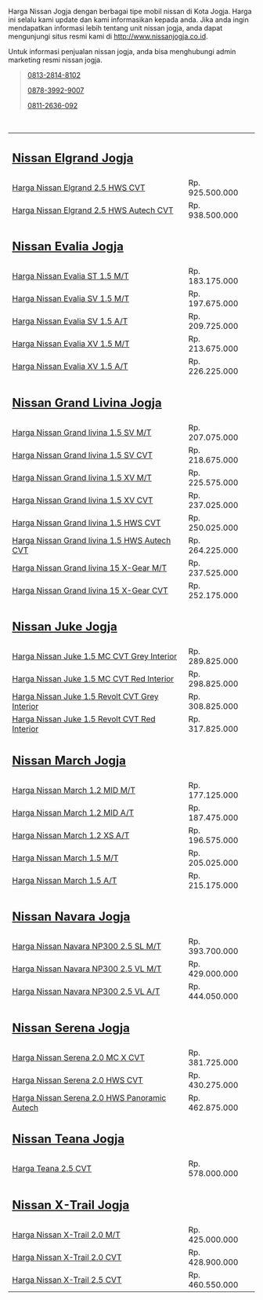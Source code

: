 <p>Harga Nissan Jogja dengan berbagai tipe mobil nissan di Kota Jogja. Harga ini selalu kami update dan kami informasikan kepada anda. Jika anda ingin mendapatkan informasi lebih tentang unit nissan jogja, anda dapat mengunjungi situs resmi kami di <a href="http://www.nissanjogja.co.id">http://www.nissanjogja.co.id</a>.</p>

<p>Untuk informasi penjualan nissan jogja, anda bisa menghubungi admin marketing resmi nissan jogja.</p>

<blockquote>
<p><a class="white-text" href="tel:+6281328148102" title="Telp Nissan Jogja">0813-2814-8102</a></p>

<p><a class="white-text" href="wa:+6287839929007" title="Whatsapp Nissan Jogja">0878-3992-9007</a></p>

<p><a class="white-text" href="sms:+628112636092" title="Sms Nissan Jogja">0811-2636-092</a></p>
</blockquote>

<p>&nbsp;</p>

<table style="width:100%;">
	<tbody>
		<tr>
			<td>
			<h2><strong><a href="http://www.nissanjogja.co.id/mobil/51/nissan-elgrand-jogja.html">Nissan Elgrand Jogja</a></strong></h2>
			</td>
			<td>&nbsp;</td>
		</tr>
		<tr>
			<td><a href="http://www.nissanjogja.co.id/mobil/2/nissan-elgrand-jogja-25-hws-cvt.html">Harga Nissan Elgrand 2.5 HWS CVT</a></td>
			<td>Rp. 925.500.000</td>
		</tr>
		<tr>
			<td><a href="http://www.nissanjogja.co.id/mobil/3/nissan-elgrand-jogja-25-hws-autech-cvt.html">Harga Nissan Elgrand 2.5 HWS Autech CVT</a></td>
			<td>Rp. 938.500.000</td>
		</tr>
		<tr>
			<td style="height:20px">
			<h2><strong><a href="http://www.nissanjogja.co.id/mobil/51/nissan-evalia-jogja.html">Nissan Evalia Jogja</a></strong></h2>
			</td>
			<td>&nbsp;</td>
		</tr>
		<tr>
			<td><a href="http://www.nissanjogja.co.id/mobil/52/nissan-evalia-jogja-st-15-mt.html">Harga Nissan Evalia ST 1.5 M/T</a></td>
			<td>Rp. 183.175.000</td>
		</tr>
		<tr>
			<td><a href="http://www.nissanjogja.co.id/mobil/53/nissan-evalia-jogja-sv-15-mt.html">Harga Nissan Evalia SV 1.5 M/T</a></td>
			<td>Rp. 197.675.000</td>
		</tr>
		<tr>
			<td><a href="http://www.nissanjogja.co.id/mobil/54/nissan-evalia-jogja-sv-15-at.html">Harga Nissan Evalia SV 1.5 A/T</a></td>
			<td>Rp. 209.725.000</td>
		</tr>
		<tr>
			<td><a href="http://www.nissanjogja.co.id/mobil/55/nissan-evalia-jogja-xv-15-mt.html">Harga Nissan Evalia XV 1.5 M/T</a></td>
			<td>Rp. 213.675.000</td>
		</tr>
		<tr>
			<td><a href="http://www.nissanjogja.co.id/mobil/56/nissan-evalia-jogja-xv-15-at.html">Harga Nissan Evalia XV 1.5 A/T</a></td>
			<td>Rp. 226.225.000</td>
		</tr>
		<tr>
			<td style="height:20px">
			<h2><strong><a href="http://www.nissanjogja.co.id/mobil/101/nissan-grand-livina-jogja.html">Nissan Grand Livina Jogja</a></strong></h2>
			</td>
			<td>&nbsp;</td>
		</tr>
		<tr>
			<td><a href="http://www.nissanjogja.co.id/mobil/102/nissan-grand-livina-jogja-15-sv-mt.html">Harga Nissan Grand livina 1.5 SV M/T</a></td>
			<td>Rp. 207.075.000</td>
		</tr>
		<tr>
			<td><a href="http://www.nissanjogja.co.id/mobil/103/nissan-grand-livina-jogja-15-sv-cvt.html">Harga Nissan Grand livina 1.5 SV CVT</a></td>
			<td>Rp. 218.675.000</td>
		</tr>
		<tr>
			<td><a href="http://www.nissanjogja.co.id/mobil/104/nissan-grand-livina-jogja-15-xv-mt.html">Harga Nissan Grand livina 1.5 XV M/T</a></td>
			<td>Rp. 225.575.000</td>
		</tr>
		<tr>
			<td><a href="http://www.nissanjogja.co.id/mobil/105/nissan-grand-livina-jogja-15-xv-cvt.html">Harga Nissan Grand livina 1.5 XV CVT</a></td>
			<td>Rp. 237.025.000</td>
		</tr>
		<tr>
			<td><a href="http://www.nissanjogja.co.id/mobil/106/nissan-grand-livina-jogja-15-hws-cvt.html">Harga Nissan Grand livina 1.5 HWS CVT</a></td>
			<td>Rp. 250.025.000</td>
		</tr>
		<tr>
			<td><a href="http://www.nissanjogja.co.id/mobil/107/nissan-grand-livina-jogja-15-hws-autech-cvt.html">Harga Nissan Grand livina 1.5 HWS Autech CVT</a></td>
			<td>Rp. 264.225.000</td>
		</tr>
		<tr>
			<td><a href="http://www.nissanjogja.co.id/mobil/108/nissan-grand-livina-jogja-15-xgear-mt.html">Harga Nissan Grand livina 15 X-Gear M/T</a></td>
			<td>Rp. 237.525.000</td>
		</tr>
		<tr>
			<td><a href="http://www.nissanjogja.co.id/mobil/109/nissan-grand-livina-jogja-15-xgear-cvt.html">Harga Nissan Grand livina 15 X-Gear CVT</a></td>
			<td>Rp. 252.175.000</td>
		</tr>
		<tr>
			<td style="height:20px">
			<h2><strong><a href="http://www.nissanjogja.co.id/mobil/151/nissan-juke-jogja.html">Nissan Juke Jogja</a></strong></h2>
			</td>
			<td>&nbsp;</td>
		</tr>
		<tr>
			<td><a href="http://www.nissanjogja.co.id/mobil/152/nissan-juke-jogja-15-mc-cvt-grey-interior.html">Harga Nissan Juke 1.5 MC CVT Grey Interior</a></td>
			<td>Rp. 289.825.000</td>
		</tr>
		<tr>
			<td><a href="http://www.nissanjogja.co.id/mobil/153/nissan-juke-jogja-15-mc-cvt-red-interior.html">Harga Nissan Juke 1.5 MC CVT Red Interior</a></td>
			<td>Rp. 298.825.000</td>
		</tr>
		<tr>
			<td><a href="http://www.nissanjogja.co.id/mobil/154/nissan-juke-jogja-15-revolt-cvt-grey-interior.html">Harga Nissan Juke 1.5 Revolt CVT Grey Interior</a></td>
			<td>Rp. 308.825.000</td>
		</tr>
		<tr>
			<td><a href="http://www.nissanjogja.co.id/mobil/155/nissan-juke-jogja-15-revolt-cvt-red-interior.html">Harga Nissan Juke 1.5 Revolt CVT Red Interior</a></td>
			<td>Rp. 317.825.000</td>
		</tr>
		<tr>
			<td style="height:20px">
			<h2><strong><a href="http://www.nissanjogja.co.id/mobil/201/nissan-march-jogja.html">Nissan March Jogja</a></strong></h2>
			</td>
			<td>&nbsp;</td>
		</tr>
		<tr>
			<td><a href="http://www.nissanjogja.co.id/mobil/202/nissan-march-jogja-12-mid-mt.html">Harga Nissan March 1.2 MID M/T</a></td>
			<td>Rp. 177.125.000</td>
		</tr>
		<tr>
			<td><a href="http://www.nissanjogja.co.id/mobil/203/nissan-march-jogja-12-mid-at.html">Harga Nissan March 1.2 MID A/T</a></td>
			<td>Rp. 187.475.000</td>
		</tr>
		<tr>
			<td><a href="http://www.nissanjogja.co.id/mobil/204/nissan-march-jogja-12-xs-at.html">Harga Nissan March 1.2 XS A/T</a></td>
			<td>Rp. 196.575.000</td>
		</tr>
		<tr>
			<td><a href="http://www.nissanjogja.co.id/mobil/205/nissan-march-jogja-15-mt.html">Harga Nissan March 1.5 M/T</a></td>
			<td>Rp. 205.025.000</td>
		</tr>
		<tr>
			<td><a href="http://www.nissanjogja.co.id/mobil/206/nissan-march-jogja-15-at.html">Harga Nissan March 1.5 A/T</a></td>
			<td>Rp. 215.175.000</td>
		</tr>
		<tr>
			<td style="height:20px">
			<h2><strong><a href="http://www.nissanjogja.co.id/mobil/251/nissan-navara-jogja.html">Nissan Navara Jogja</a></strong></h2>
			</td>
			<td>&nbsp;</td>
		</tr>
		<tr>
			<td><a href="http://www.nissanjogja.co.id/mobil/252/nissan-navara-jogja-np300-25-sl-mt.html">Harga Nissan Navara NP300 2.5 SL M/T</a></td>
			<td>Rp. 393.700.000</td>
		</tr>
		<tr>
			<td><a href="http://www.nissanjogja.co.id/mobil/253/nissan-navara-jogja-np300-25-vl-mt.html">Harga Nissan Navara NP300 2.5 VL M/T</a></td>
			<td>Rp. 429.000.000</td>
		</tr>
		<tr>
			<td><a href="http://www.nissanjogja.co.id/mobil/254/nissan-navara-jogja-np300-25-vl-at.html">Harga Nissan Navara NP300 2.5 VL A/T</a></td>
			<td>Rp. 444.050.000</td>
		</tr>
		<tr>
			<td style="height:20px">
			<h2><strong><a href="http://www.nissanjogja.co.id/mobil/301/nissan-serena-jogja.html">Nissan Serena Jogja</a></strong></h2>
			</td>
			<td>&nbsp;</td>
		</tr>
		<tr>
			<td><a href="http://www.nissanjogja.co.id/mobil/302/nissan-serena-jogja-20-mc-x-cvt.html">Harga Nissan Serena 2.0 MC X CVT</a></td>
			<td>Rp. 381.725.000</td>
		</tr>
		<tr>
			<td><a href="http://www.nissanjogja.co.id/mobil/303/nissan-serena-jogja-20-hws-cvt.html">Harga Nissan Serena 2.0 HWS CVT</a></td>
			<td>Rp. 430.275.000</td>
		</tr>
		<tr>
			<td><a href="http://www.nissanjogja.co.id/mobil/304/nissan-serena-jogja-20-hws-panaromic-autech.html">Harga Nissan Serena 2.0 HWS Panoramic Autech</a></td>
			<td>Rp. 462.875.000</td>
		</tr>
		<tr>
			<td style="height:20px">
			<h2><strong><a href="http://www.nissanjogja.co.id/mobil/351/nissan-teana-jogja.html">Nissan Teana Jogja</a></strong></h2>
			</td>
			<td>&nbsp;</td>
		</tr>
		<tr>
			<td><a href="http://www.nissanjogja.co.id/mobil/352/nissan-teana-jogja-25-cvt.html">Harga Teana 2.5 CVT</a></td>
			<td>Rp. 578.000.000</td>
		</tr>
		<tr>
			<td style="height:20px">
			<h2><strong><a href="http://www.nissanjogja.co.id/mobil/401/nissan-xtrail-jogja.html">Nissan X-Trail Jogja</a></strong></h2>
			</td>
			<td>&nbsp;</td>
		</tr>
		<tr>
			<td><a href="http://www.nissanjogja.co.id/mobil/402/nissan-xtrail-jogja-20-mt.html">Harga Nissan X-Trail 2.0 M/T</a></td>
			<td>Rp. 425.000.000</td>
		</tr>
		<tr>
			<td><a href="http://www.nissanjogja.co.id/mobil/403/nissan-xtrail-jogja-20-cvt.html">Harga Nissan X-Trail 2.0 CVT</a></td>
			<td>Rp. 428.900.000</td>
		</tr>
		<tr>
			<td><a href="http://www.nissanjogja.co.id/mobil/404/nissan-xtrail-jogja-25-cvt.html">Harga Nissan X-Trail 2.5 CVT</a></td>
			<td>Rp. 460.550.000</td>
		</tr>
	</tbody>
</table>

